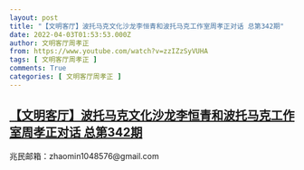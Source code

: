 ```yaml
---
layout: post
title: "【文明客厅】波托马克文化沙龙李恒青和波托马克工作室周孝正对话 总第342期"
date: 2022-04-03T01:53:53.000Z
author: 文明客厅周孝正
from: https://www.youtube.com/watch?v=zzIZzSyVUHA
tags: [ 文明客厅周孝正 ]
comments: True
categories: [ 文明客厅周孝正 ]
---
```

<!--1648950833000-->
[【文明客厅】波托马克文化沙龙李恒青和波托马克工作室周孝正对话 总第342期](https://www.youtube.com/watch?v=zzIZzSyVUHA)
------

<div>
兆民邮箱：zhaomin1048576@gmail.com
</div>
